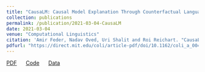 ```yaml
---
title: "CausaLM: Causal Model Explanation Through Counterfactual Language Models"
collection: publications
permalink: /publication/2021-03-04-CausaLM
date: 2021-03-04
venue: "Computational Linguistics"
citation: 'Amir Feder, Nadav Oved, Uri Shalit and Roi Reichart. "CausaLM: Causal Model Explanation Through Counterfactual Language Models"'
pdfurl: "https://direct.mit.edu/coli/article-pdf/doi/10.1162/coli_a_00404/1900168/coli_a_00404.pdf"
---  
```

<a href='https://direct.mit.edu/coli/article-pdf/doi/10.1162/coli_a_00404/1900168/coli_a_00404.pdf'>PDF</a>
&nbsp;&nbsp;&nbsp;&nbsp;
<a href='https://github.com/amirfeder/CausaLM'>Code</a>
&nbsp;&nbsp;&nbsp;&nbsp;
<a href='https://www.kaggle.com/amirfeder/causalm'>Data</a>
&nbsp;&nbsp;&nbsp;&nbsp;
